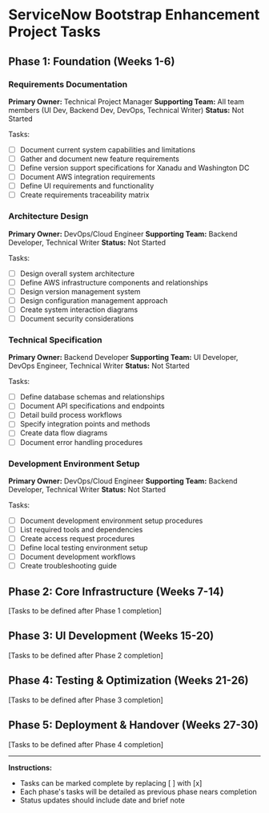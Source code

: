 # ServiceNow Bootstrap Enhancement Project Tasks

## Phase 1: Foundation (Weeks 1-6)

### Requirements Documentation
**Primary Owner:** Technical Project Manager
**Supporting Team:** All team members (UI Dev, Backend Dev, DevOps, Technical Writer)
**Status:** Not Started

Tasks:
- [ ] Document current system capabilities and limitations
- [ ] Gather and document new feature requirements
- [ ] Define version support specifications for Xanadu and Washington DC
- [ ] Document AWS integration requirements
- [ ] Define UI requirements and functionality
- [ ] Create requirements traceability matrix

### Architecture Design
**Primary Owner:** DevOps/Cloud Engineer
**Supporting Team:** Backend Developer, Technical Writer
**Status:** Not Started

Tasks:
- [ ] Design overall system architecture
- [ ] Define AWS infrastructure components and relationships
- [ ] Design version management system
- [ ] Design configuration management approach
- [ ] Create system interaction diagrams
- [ ] Document security considerations

### Technical Specification
**Primary Owner:** Backend Developer
**Supporting Team:** UI Developer, DevOps Engineer, Technical Writer
**Status:** Not Started

Tasks:
- [ ] Define database schemas and relationships
- [ ] Document API specifications and endpoints
- [ ] Detail build process workflows
- [ ] Specify integration points and methods
- [ ] Create data flow diagrams
- [ ] Document error handling procedures

### Development Environment Setup
**Primary Owner:** DevOps/Cloud Engineer
**Supporting Team:** Backend Developer, Technical Writer
**Status:** Not Started

Tasks:
- [ ] Document development environment setup procedures
- [ ] List required tools and dependencies
- [ ] Create access request procedures
- [ ] Define local testing environment setup
- [ ] Document development workflows
- [ ] Create troubleshooting guide

## Phase 2: Core Infrastructure (Weeks 7-14)
[Tasks to be defined after Phase 1 completion]

## Phase 3: UI Development (Weeks 15-20)
[Tasks to be defined after Phase 2 completion]

## Phase 4: Testing & Optimization (Weeks 21-26)
[Tasks to be defined after Phase 3 completion]

## Phase 5: Deployment & Handover (Weeks 27-30)
[Tasks to be defined after Phase 4 completion]

---
**Instructions:**
- Tasks can be marked complete by replacing [ ] with [x]
- Each phase's tasks will be detailed as previous phase nears completion
- Status updates should include date and brief note